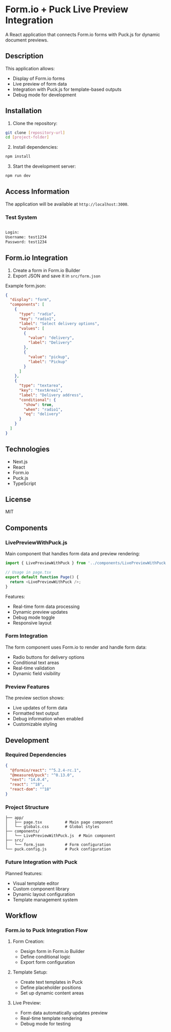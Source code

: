 # Form.io + Puck Live Preview Integration

A React application that connects Form.io forms with Puck.js for dynamic document previews.

## Description

This application allows:
- Display of Form.io forms
- Live preview of form data
- Integration with Puck.js for template-based outputs
- Debug mode for development

## Installation

1. Clone the repository:
```bash
git clone [repository-url]
cd [project-folder]
```

2. Install dependencies:
```bash
npm install
```

3. Start the development server:
```bash
npm run dev
```

## Access Information
The application will be available at `http://localhost:3000`.


### Test System
```bash

Login:
Username: test1234
Password: test1234

```
## Form.io Integration

1. Create a form in Form.io Builder
2. Export JSON and save it in `src/form.json`

Example form.json:
```json
{
  "display": "form",
  "components": [
    {
      "type": "radio",
      "key": "radio1",
      "label": "Select delivery options",
      "values": [
        {
          "value": "delivery",
          "label": "Delivery"
        },
        {
          "value": "pickup",
          "label": "Pickup"
        }
      ]
    },
    {
      "type": "textarea",
      "key": "textArea1",
      "label": "Delivery address",
      "conditional": {
        "show": true,
        "when": "radio1",
        "eq": "delivery"
      }
    }
  ]
}
```

## Technologies

- Next.js
- React
- Form.io
- Puck.js
- TypeScript

## License

MIT

## Components

### LivePreviewWithPuck.js

Main component that handles form data and preview rendering:

```javascript
import { LivePreviewWithPuck } from '../components/LivePreviewWithPuck';

// Usage in page.tsx
export default function Page() {
  return <LivePreviewWithPuck />;
}
```

Features:
- Real-time form data processing
- Dynamic preview updates
- Debug mode toggle
- Responsive layout

### Form Integration

The form component uses Form.io to render and handle form data:
- Radio buttons for delivery options
- Conditional text areas
- Real-time validation
- Dynamic field visibility

### Preview Features

The preview section shows:
- Live updates of form data
- Formatted text output
- Debug information when enabled
- Customizable styling

## Development

### Required Dependencies

```json
{
  "@formio/react": "^5.2.4-rc.1",
  "@measured/puck": "^0.13.0",
  "next": "14.0.4",
  "react": "^18",
  "react-dom": "^18"
}
```

### Project Structure

```
├── app/
│   ├── page.tsx          # Main page component
│   └── globals.css       # Global styles
├── components/
│   └── LivePreviewWithPuck.js  # Main component
├── src/
│   └── form.json         # Form configuration
└── puck.config.js        # Puck configuration
```

### Future Integration with Puck

Planned features:
- Visual template editor
- Custom component library
- Dynamic layout configuration
- Template management system

## Workflow

### Form.io to Puck Integration Flow

1. Form Creation:
   - Design form in Form.io Builder
   - Define conditional logic
   - Export form configuration

2. Template Setup:
   - Create text templates in Puck
   - Define placeholder positions
   - Set up dynamic content areas

3. Live Preview:
   - Form data automatically updates preview
   - Real-time template rendering
   - Debug mode for testing
